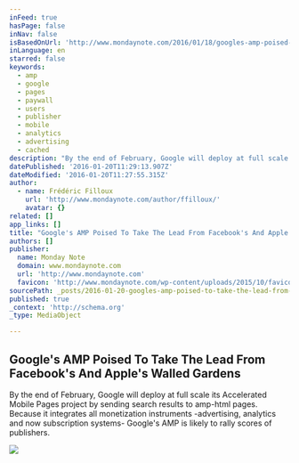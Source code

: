 ```yaml
---
inFeed: true
hasPage: false
inNav: false
isBasedOnUrl: 'http://www.mondaynote.com/2016/01/18/googles-amp-poised-to-take-the-lead-from-facebooks-and-apples-walled-gardens/?utm_source=Sailthru&utm_medium=email&utm_campaign=UK%20Daily%202016-01-19&utm_term=Digiday%20UK%20Newsletter'
inLanguage: en
starred: false
keywords:
  - amp
  - google
  - pages
  - paywall
  - users
  - publisher
  - mobile
  - analytics
  - advertising
  - cached
description: "By the end of February, Google will deploy at full scale its Accelerated Mobile Pages project by sending search results to amp-html pages. Because it integrates all monetization instruments -advertising, analytics and now subscription systems- Google's AMP is likely to rally scores of publishers."
datePublished: '2016-01-20T11:29:13.907Z'
dateModified: '2016-01-20T11:27:55.315Z'
author:
  - name: Frédéric Filloux
    url: 'http://www.mondaynote.com/author/ffilloux/'
    avatar: {}
related: []
app_links: []
title: "Google's AMP Poised To Take The Lead From Facebook's And Apple's Walled Gardens"
authors: []
publisher:
  name: Monday Note
  domain: www.mondaynote.com
  url: 'http://www.mondaynote.com'
  favicon: 'http://www.mondaynote.com/wp-content/uploads/2015/10/favicon.png'
sourcePath: _posts/2016-01-20-googles-amp-poised-to-take-the-lead-from-facebooks-and-app.md
published: true
_context: 'http://schema.org'
_type: MediaObject

---
```

<article style=""><h1>Google's AMP Poised To Take The Lead From Facebook's And Apple's Walled Gardens</h1><p>By the end of February, Google will deploy at full scale its Accelerated Mobile Pages project by sending search results to amp-html pages. Because it integrates all monetization instruments -advertising, analytics and now subscription systems- Google's AMP is likely to rally scores of publishers.</p><img src="https://s3-us-west-2.amazonaws.com/the-grid-img/p/d8028368eaf2b8fc1b026198ed0cb0ae697c678f.jpg" /></article>